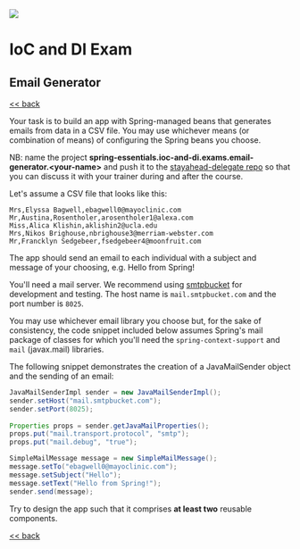 <img src="../../../../stayahead.png" />

# IoC and DI Exam

## Email Generator

[<< back](../../../#ioc-and-di)

Your task is to build an app with Spring-managed beans that generates emails from data in a CSV file. You may use whichever means (or combination of means) of configuring the Spring beans you choose.

NB: name the project **spring-essentials.ioc-and-di.exams.email-generator.&lt;your-name&gt;** and push it to the [stayahead-delegate repo](https://github.com/stubailey18/stayahead-delegate.git) so that you can discuss it with your trainer during and after the course.

Let's assume a CSV file that looks like this:

```csv
Mrs,Elyssa Bagwell,ebagwell0@mayoclinic.com
Mr,Austina,Rosentholer,arosentholer1@alexa.com
Miss,Alica Klishin,aklishin2@ucla.edu
Mrs,Nikos Brighouse,nbrighouse3@merriam-webster.com
Mr,Francklyn Sedgebeer,fsedgebeer4@moonfruit.com
```

The app should send an email to each individual with a subject and message of your choosing, e.g. Hello from Spring!

You'll need a mail server. We recommend using [smtpbucket](https://www.smtpbucket.com/) for development and testing. The host name is `mail.smtpbucket.com` and the port number is `8025`.

You may use whichever email library you choose but, for the sake of consistency, the code snippet included below assumes Spring's mail package of classes for which you'll need the `spring-context-support` and `mail` (javax.mail) libraries.

The following snippet demonstrates the creation of a JavaMailSender object and the sending of an email:

```java
JavaMailSenderImpl sender = new JavaMailSenderImpl();
sender.setHost("mail.smtpbucket.com");
sender.setPort(8025);
     
Properties props = sender.getJavaMailProperties();
props.put("mail.transport.protocol", "smtp");
props.put("mail.debug", "true");

SimpleMailMessage message = new SimpleMailMessage();
message.setTo("ebagwell0@mayoclinic.com");
message.setSubject("Hello");
message.setText("Hello from Spring!");
sender.send(message);
```

Try to design the app such that it comprises **at least two** reusable components.

[<< back](../../../#ioc-and-di)
